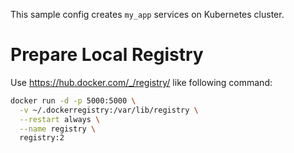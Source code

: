 This sample config creates `my_app` services on Kubernetes cluster.

# Prepare Local Registry

Use https://hub.docker.com/_/registry/ like following command:

```sh
docker run -d -p 5000:5000 \
  -v ~/.dockerregistry:/var/lib/registry \
  --restart always \
  --name registry \
  registry:2
```
